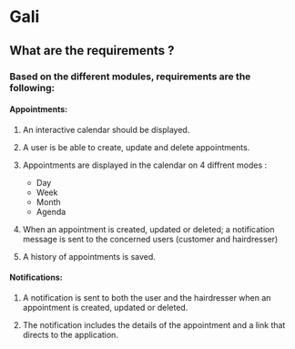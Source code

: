 # Gali

## What are the requirements ?

### Based on the different modules, requirements are the following:

#### Appointments:

1. An interactive calendar should be displayed.
1. A user is be able to create, update and delete appointments.
1. Appointments are displayed in the calendar on 4 diffrent modes :
    * Day
    * Week
    * Month
    * Agenda
1. When an appointment is created, updated or deleted; a notification message is sent to the concerned users (customer and hairdresser)

1. A history of appointments is saved.

#### Notifications:

1. A notification is sent to both the user and the hairdresser when an appointment is created, updated or deleted.

2. The notification includes the details of the appointment and a link that directs to the application.
 




